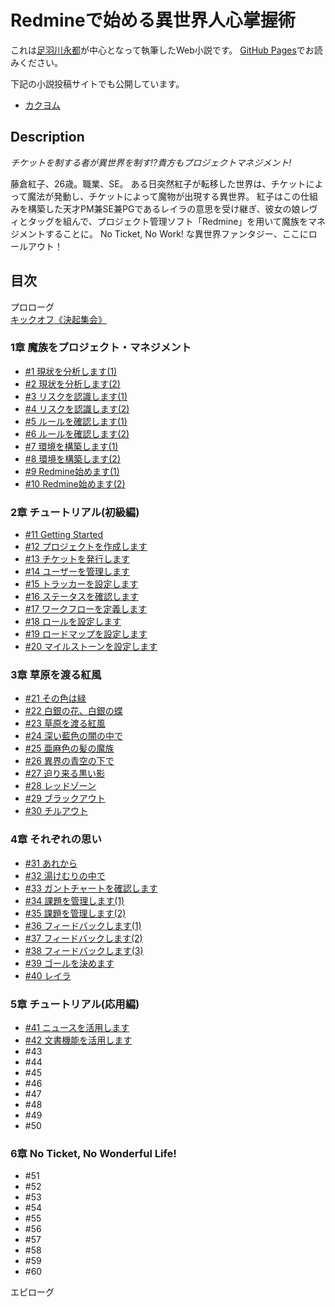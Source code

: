Redmineで始める異世界人心掌握術
===============================

これは[足羽川永都](https://github.com/8amjp)が中心となって執筆したWeb小説です。
[GitHub Pages](https://8amjp.github.io/redmine-fantasy/)でお読みください。

下記の小説投稿サイトでも公開しています。

* [カクヨム](https://kakuyomu.jp/works/1177354054882403703)

## Description

*チケットを制する者が異世界を制す!?貴方もプロジェクトマネジメント!*

藤倉紅子、26歳。職業、SE。
ある日突然紅子が転移した世界は、チケットによって魔法が発動し、チケットによって魔物が出現する異世界。
紅子はこの仕組みを構築した天才PM兼SE兼PGであるレイラの意思を受け継ぎ、彼女の娘レヴィとタッグを組んで、プロジェクト管理ソフト「Redmine」を用いて魔族をマネジメントすることに。
No Ticket, No Work! な異世界ファンタジー、ここにロールアウト！

## 目次

プロローグ  
[キックオフ《決起集会》](./text/001.md)

### 1章 魔族をプロジェクト・マネジメント

* [#1 現状を分析します(1)](./text/002.md)
* [#2 現状を分析します(2)](./text/003.md)
* [#3 リスクを認識します(1)](./text/004.md)
* [#4 リスクを認識します(2)](./text/005.md)
* [#5 ルールを確認します(1)](./text/006.md)
* [#6 ルールを確認します(2)](./text/007.md)
* [#7 環境を構築します(1)](./text/008.md)
* [#8 環境を構築します(2)](./text/009.md)
* [#9 Redmine始めます(1)](./text/010.md)
* [#10 Redmine始めます(2)](./text/011.md)

### 2章 チュートリアル(初級編)

* [#11 Getting Started](./text/012.md)
* [#12 プロジェクトを作成します](./text/013.md)
* [#13 チケットを発行します](./text/014.md)
* [#14 ユーザーを管理します](./text/015.md)
* [#15 トラッカーを設定します](./text/016.md)
* [#16 ステータスを確認します](./text/017.md)
* [#17 ワークフローを定義します](./text/018.md)
* [#18 ロールを設定します](./text/019.md)
* [#19 ロードマップを設定します](./text/020.md)
* [#20 マイルストーンを設定します](./text/021.md)

### 3章 草原を渡る紅風

* [#21 その色は緑](./text/022.md)
* [#22 白銀の花、白銀の蝶](./text/023.md)
* [#23 草原を渡る紅風](./text/024.md)
* [#24 深い藍色の闇の中で](./text/025.md)
* [#25 亜麻色の髪の魔族](./text/026.md)
* [#26 異界の青空の下で](./text/027.md)
* [#27 迫り来る黒い影](./text/028.md)
* [#28 レッドゾーン](./text/029.md)
* [#29 ブラックアウト](./text/030.md)
* [#30 チルアウト](./text/031.md)

### 4章 それぞれの思い

* [#31 あれから](./text/032.md)
* [#32 湯けむりの中で](./text/033.md)
* [#33 ガントチャートを確認します](./text/034.md)
* [#34 課題を管理します(1)](./text/035.md)
* [#35 課題を管理します(2)](./text/036.md)
* [#36 フィードバックします(1)](./text/037.md)
* [#37 フィードバックします(2)](./text/038.md)
* [#38 フィードバックします(3)](./text/039.md)
* [#39 ゴールを決めます](./text/040.md)
* [#40 レイラ](./text/041.md)

### 5章 チュートリアル(応用編)

* [#41 ニュースを活用します](./text/042.md)
* [#42 文書機能を活用します](./text/043.md)
* #43
* #44
* #45
* #46
* #47
* #48
* #49
* #50

### 6章 No Ticket, No Wonderful Life!

* #51
* #52
* #53
* #54
* #55
* #56
* #57
* #58
* #59
* #60

エピローグ  